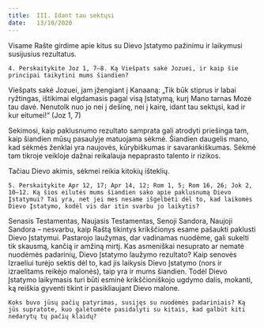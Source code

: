 ```yaml
---
title:  III. Idant tau sektųsi
date:   13/10/2020
---
```


Visame Rašte girdime apie kitus su Dievo Įstatymo pažinimu ir laikymusi susijusius rezultatus.

`4. Perskaitykite Joz 1, 7–8. Ką Viešpats sakė Jozuei, ir kaip šie principai taikytini mums šiandien?`
														
Viešpats sakė Jozuei, jam įžengiant į Kanaaną: „Tik būk stiprus ir labai ryžtingas, ištikimai elgdamasis pagal visą Įstatymą, kurį Mano tarnas Mozė tau davė. Nenutolk nuo jo nei į dešinę, nei į kairę, idant tau sektųsi, kad ir kur eitumei!“ (Joz 1, 7)

Sekimosi, kaip paklusnumo rezultato samprata gali atrodyti priešinga tam, kaip šiandien mūsų pasaulyje matuojama sėkmė. Šiandien daugelis mano, kad sėkmės ženklai yra naujovės, kūrybiškumas ir savarankiškumas. Sėkmė tam tikroje veikloje dažnai reikalauja nepaprasto talento ir rizikos.

Tačiau Dievo akimis, sėkmei reikia kitokių išteklių. 

`5. Perskaitykite Apr 12, 17; Apr 14, 12; Rom 1, 5; Rom 16, 26; Jok 2, 10–12. Ką šios eilutės mums šiandien sako apie paklusnumą Dievo Įstatymui? Tai yra, net jei mes nesame išgelbėti dėl to, kad laikomės Dievo Įstatymo, kodėl vis dar itin svarbu jo laikytis?`														

Senasis Testamentas, Naujasis Testamentas, Senoji Sandora, Naujoji Sandora – nesvarbu, kaip Raštą tikintys krikščionys esame pašaukti paklusti Dievo Įstatymui. Pastarojo laužymas, dar vadinamas nuodėme, gali sukelti tik skausmą, kančią ir amžiną mirtį. Kas asmeniškai nesuprato ar nematė nuodėmės padarinių, Dievo Įstatymo laužymo rezultato? Kaip senovės Izraeliui turėjo sektis dėl to, kad jis laikysis Dievo Įstatymo (nors ir izraelitams reikėjo malonės), taip yra ir mums šiandien. Todėl Dievo Įstatymo laikymasis turi būti esminė krikščioniškojo ugdymo dalis, mokanti, ką reiškia gyventi tikint ir pasikliaujant Dievo malone.

`Koks buvo jūsų pačių patyrimas, susijęs su nuodėmės padariniais? Ką jūs supratote, kuo galėtumėte pasidalyti su kitais, kad galbūt kiti nedarytų tų pačių klaidų?`